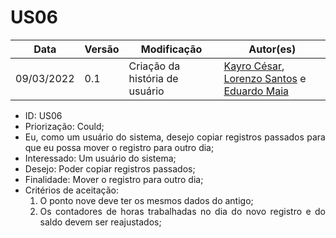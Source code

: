 # US06


|Data | Versão | Modificação | Autor(es)|
| -- | -- | -- | -- |
| 09/03/2022 | 0.1 | Criação da história de usuário | [Kayro César](https://github.com/kayrocesar), [Lorenzo Santos](https://github.com/kayrocesar) e [Eduardo Maia](https://github.com/eduardomr) |


<ul>
<li> ID: US06</li>
<li>Priorização: Could;</li>
<li align="justify"> Eu, como um usuário do sistema, desejo copiar registros passados para que eu possa mover o registro para outro dia;</li>
<li>Interessado: Um usuário do sistema;</li>
<li>Desejo: Poder copiar registros passados;</li>
<li>Finalidade: Mover o registro para outro dia;</li>
<li align="justify"> Critérios de aceitação:
    <ol>
        <li> O ponto nove deve ter os mesmos dados do antigo;</li>
        <li> Os contadores de horas trabalhadas no dia do novo registro e do saldo devem ser reajustados;</li>
    </ol>
</ul>